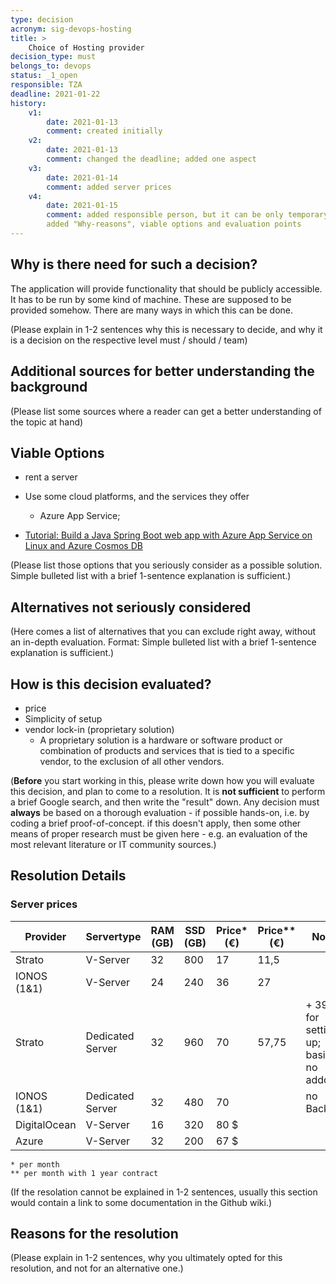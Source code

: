 ```yaml
---
type: decision
acronym: sig-devops-hosting
title: >
    Choice of Hosting provider
decision_type: must
belongs_to: devops
status: _1_open
responsible: TZA
deadline: 2021-01-22
history:
    v1:
        date: 2021-01-13
        comment: created initially
    v2:
        date: 2021-01-13
        comment: changed the deadline; added one aspect
    v3:
        date: 2021-01-14
        comment: added server prices
    v4:
        date: 2021-01-15
        comment: added responsible person, but it can be only temporary;
        added "Why-reasons", viable options and evaluation points
---
```


## Why is there need for such a decision?

The application will provide functionality that should be publicly accessible.
It has to be run by some kind of machine.
These are supposed to be provided somehow.
There are many ways in which this can be done.

(Please explain in 1-2 sentences why this is necessary to decide, and why it is a decision on the respective level
must / should / team)

## Additional sources for better understanding the background

(Please list some sources where a reader can get a better understanding of the topic at hand)


## Viable Options

* rent a server
* Use some cloud platforms, and the services they offer 
    * Azure App Service;

* [Tutorial: Build a Java Spring Boot web app with Azure App Service on Linux and Azure Cosmos DB](https://docs.microsoft.com/en-us/azure/app-service/tutorial-java-spring-cosmosdb)
    

(Please list those options that you seriously consider as a possible solution. Simple bulleted list with a brief 
1-sentence explanation is sufficient.)


## Alternatives not seriously considered

(Here comes a list of alternatives that you can exclude right away, without an in-depth evaluation. Format: 
Simple bulleted list with a brief 1-sentence explanation is sufficient.)


## How is this decision evaluated?

* price
* Simplicity of setup
* vendor lock-in (proprietary solution)
    * A proprietary solution is a hardware or software product or combination of products and services that is tied to a specific vendor, to the exclusion of all other vendors.
    

(**Before** you start working in this, please write down how you will evaluate this decision, and plan to 
come to a resolution. 
It is  **not sufficient** to perform a brief Google search, and then write  the "result" down. Any decision must
**always** be based on a thorough evaluation - if possible hands-on, i.e. by coding a brief proof-of-concept.
if this doesn't apply, then some other means of proper research must be given here - e.g. an evaluation of 
the most relevant literature or IT community sources.) 

 
## Resolution Details


### Server prices

| Provider | Servertype | RAM (GB) | SSD (GB) | Price* (€) | Price** (€) | Note |
|---|---|---|---|---|---|---|
| Strato | V-Server | 32 | 800 | 17 | 11,5 | |
| IONOS (1&1) | V-Server | 24 | 240 | 36 | 27 | |
| Strato | Dedicated Server | 32 | 960 | 70 | 57,75 | + 39 € for setting up; basic - no addons |
| IONOS (1&1) | Dedicated Server | 32 | 480 | 70 |  | no Backup |
| DigitalOcean | V-Server | 16 | 320 | 80 $ | | |
| Azure | V-Server | 32 | 200 | 67 $ | | |

    * per month
    ** per month with 1 year contract

(If the resolation cannot be explained in 1-2 sentences, usually this section would contain a link to some
documentation in the Github wiki.)


## Reasons for the resolution

(Please explain in 1-2 sentences, why you ultimately opted for this resolution, and not for an alternative one.)

